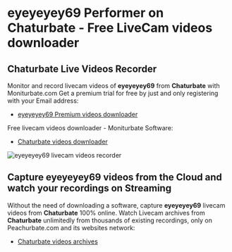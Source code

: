 # eyeyeyey69 Performer on Chaturbate - Free LiveCam videos downloader

## Chaturbate Live Videos Recorder

Monitor and record livecam videos of **eyeyeyey69** from **Chaturbate** with Moniturbate.com
Get a premium trial for free by just and only registering with your Email address:
* [eyeyeyey69 Premium videos downloader](https://moniturbate.com/request-demo-licence-key.html)

Free livecam videos downloader - Moniturbate Software:
* [Chaturbate videos downloader](https://moniturbate.com/moniturbate-download-software.html)

![eyeyeyey69 livecam videos recorder](https://peachurnet.com/templates/moniturbate-software.png)


## Capture eyeyeyey69 videos from the Cloud and watch your recordings on Streaming

Without the need of downloading a software, capture **eyeyeyey69** livecam videos from **Chaturbate** 100% online.
Watch Livecam archives from **Chaturbate** unlimitedly from thousands of existing recordings, only on Peachurbate.com and its websites network:
* [Chaturbate videos archives](https://peachurnet.com/)